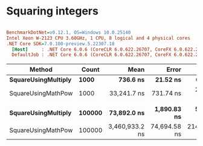 # Squaring integers

``` ini

BenchmarkDotNet=v0.12.1, OS=Windows 10.0.25140
Intel Xeon W-2123 CPU 3.60GHz, 1 CPU, 8 logical and 4 physical cores
.NET Core SDK=7.0.100-preview.5.22307.18
  [Host]     : .NET Core 6.0.6 (CoreCLR 6.0.622.26707, CoreFX 6.0.622.26707), X64 RyuJIT
  DefaultJob : .NET Core 6.0.6 (CoreCLR 6.0.622.26707, CoreFX 6.0.622.26707), X64 RyuJIT


```
|              Method |  Count |           Mean |        Error |        StdDev | Ratio | RatioSD |
|-------------------- |------- |---------------:|-------------:|--------------:|------:|--------:|
| **SquareUsingMultiply** |   **1000** |       **736.6 ns** |     **21.52 ns** |      **61.04 ns** |  **1.00** |    **0.00** |
|  SquareUsingMathPow |   1000 |    33,241.7 ns |    731.74 ns |   2,027.64 ns | 45.58 |    4.81 |
|                     |        |                |              |               |       |         |
| **SquareUsingMultiply** | **100000** |    **73,892.0 ns** |  **1,890.83 ns** |   **5,515.64 ns** |  **1.00** |    **0.00** |
|  SquareUsingMathPow | 100000 | 3,460,933.2 ns | 74,694.58 ns | 214,312.74 ns | 47.13 |    4.85 |
